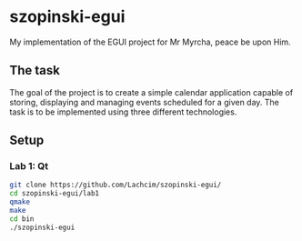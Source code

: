 # szopinski-egui
My implementation of the EGUI project for Mr Myrcha, peace be upon Him.

## The task
The goal of the project is to create a simple calendar application capable of storing, displaying and managing events scheduled for a given day. The task is to be implemented using three different technologies.

## Setup

### Lab 1: Qt
```bash
git clone https://github.com/Lachcim/szopinski-egui/
cd szopinski-egui/lab1
qmake
make
cd bin
./szopinski-egui
```

